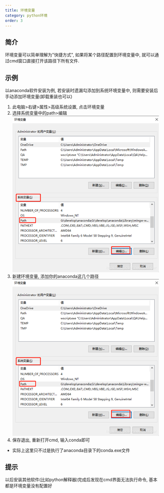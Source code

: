 ```yaml
---
title: 环境变量
category: python环境
order: 3
---
```


## 简介
环境变量可以简单理解为"快捷方式", 如果将某个路径配置到环境变量中, 就可以通过cmd窗口直接打开该路径下所有文件.

## 示例
以anaconda软件安装为例, 若安装时遗漏勾添加到系统环境变量中, 则需要安装后手动添加环境变量(卸载重装也可以)

1. 此电脑>右键>属性>高级系统设置, 点击环境变量
2. 选择系统变量中的path>编辑
![](../../images/202211211549.png)
3. 新建环境变量, 添加你的anaconda这几个路径
![](../../images/202211211549.png)
4. 保存退出, 重新打开cmd, 输入conda即可
- 实际上这里只不过是执行了anaconda目录下的conda.exe文件

## 提示
以后安装其他软件(比如python解释器)完成后发现在cmd界面无法执行命令, 基本都是环境变量没有配置好